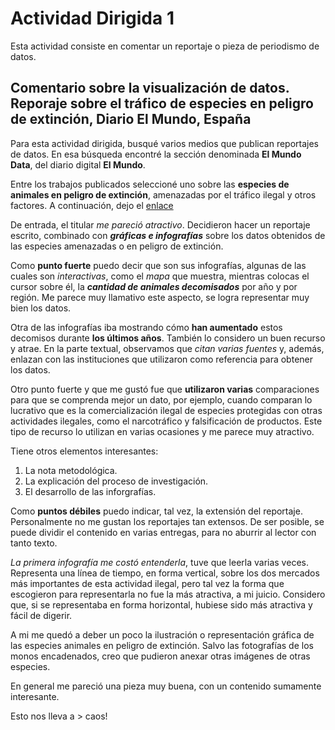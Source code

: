 # Actividad Dirigida 1

Esta actividad consiste en comentar un reportaje o pieza de periodismo de datos.

## Comentario sobre la visualización de datos. Reporaje sobre el tráfico de especies en peligro de extinción, Diario El Mundo, España

Para esta actividad dirigida, busqué varios medios que publican reportajes de datos. En esa búsqueda encontré la sección denominada __El Mundo Data__, del diario digital __El Mundo__. 

Entre los trabajos publicados seleccioné uno sobre las __especies de animales en peligro de extinción__, amenazadas por el tráfico ilegal y otros factores. A continuación, dejo el [enlace](https://www.elmundo.es/ciencia-y-salud/medio-ambiente/2021/12/30/61bcd569fc6c83a2308b459a.html)

De entrada, el titular *me pareció atractivo*. Decidieron hacer un reportaje escrito, combinado con ***gráficas e infografías*** sobre los datos obtenidos de las especies amenazadas o en peligro de extinción. 

Como __punto fuerte__ puedo decir que son sus infografías, algunas de las cuales son *interactivas*, como el *mapa* que muestra, mientras colocas el cursor sobre él, la ***cantidad de animales decomisados*** por año y por región. Me parece muy llamativo este aspecto, se logra representar muy bien los datos. 

Otra de las infografías iba mostrando cómo __han aumentado__ estos decomisos durante __los últimos años__. También lo considero un buen recurso y atrae. En la parte textual, observamos que *citan varias fuentes* y, además, enlazan con las instituciones que utilizaron como referencia para obtener los datos. 

Otro punto fuerte y que me gustó fue que __utilizaron varias__ comparaciones para que se comprenda mejor un dato, por ejemplo, cuando comparan lo lucrativo que es la comercialización ilegal de especies protegidas con otras actividades ilegales, como el narcotráfico y falsificación de productos. Este tipo de recurso lo utilizan en varias ocasiones y me parece muy atractivo. 

Tiene otros elementos interesantes:
1. La nota metodológica.
2.  La explicación del proceso de investigación.
3.  El desarrollo de las inforgrafías.

Como __puntos débiles__ puedo indicar, tal vez, la extensión del reportaje. Personalmente no me gustan los reportajes tan extensos. De ser posible, se puede dividir el contenido en varias entregas, para no aburrir al lector con tanto texto.

*La primera infografía me costó entenderla*, tuve que leerla varias veces. Representa una línea de tiempo, en forma vertical, sobre los dos mercados más importantes de esta actividad ilegal, pero tal vez la forma que escogieron para representarla no fue la más atractiva, a mi juicio. Considero que, si se representaba en forma horizontal, hubiese sido más atractiva y fácil de digerir.

A mi me quedó a deber un poco la ilustración o representación gráfica de las especies animales en peligro de extinción. Salvo las fotografías de los monos encadenados, creo que pudieron anexar otras imágenes de otras especies.

En general me pareció una pieza muy buena, con un contenido sumamente interesante.

Esto nos lleva a > caos!
